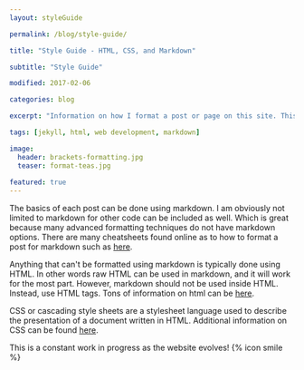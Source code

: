 ```yaml
---
layout: styleGuide

permalink: /blog/style-guide/

title: "Style Guide - HTML, CSS, and Markdown"

subtitle: "Style Guide"

modified: 2017-02-06

categories: blog

excerpt: "Information on how I format a post or page on this site. This is mainly for my benefit so that I can keep a relatively common theme throughout “blog” posts. Cascading style sheet information is not found here."

tags: [jekyll, html, web development, markdown]

image:
  header: brackets-formatting.jpg
  teaser: format-teas.jpg
  
featured: true
---
```

The basics of each post can be done using markdown. I am obviously not limited to markdown for other code can be included as well. Which is great because many advanced formatting techniques do not have markdown options. There are many cheatsheets found online as to how to format a post for markdown such as <a class="fancyLink" href="https://github.com/adam-p/markdown-here/wiki/Markdown-Cheatsheet" target="_blank">here</a>.

Anything that can't be formatted using markdown is typically done using HTML. In other words raw HTML can be used in markdown, and it will work for the most part. However, markdown should not be used inside HTML. Instead, use HTML tags. Tons of information on html can be <a class="fancyLink" href="http://www.w3schools.com/html/" target="_blank">here</a>.

CSS or cascading style sheets are a stylesheet language used to describe the presentation of a document written in HTML. Additional information on CSS can be found <a class="fancyLink" href="http://www.w3schools.com/css/default.asp" target="_blank">here</a>.

This is a constant work in progress as the website evolves! {% icon smile %}